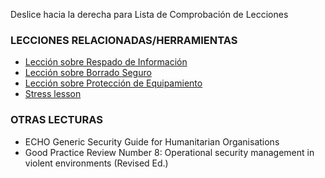 [Title]: # (¿Y ahora qué?)
[Difficulty]: # (Principiante)
[Order]: # (6)

Deslice hacia la derecha para Lista de Comprobación de Lecciones

### LECCIONES RELACIONADAS/HERRAMIENTAS

*   [Lección sobre Respado de Información](umbrella://lesson/backing-up)
*   [Lección sobre Borrado Seguro](umbrella://lesson/safely-deleting)
*   [Lección sobre Protección de Equipamiento](umbrella://lesson/protective-equipment)
*   [Stress lesson](umbrella://lesson/stress)

### OTRAS LECTURAS

*   ECHO Generic Security Guide for Humanitarian Organisations
*   Good Practice Review Number 8: Operational security management in violent environments (Revised Ed.)